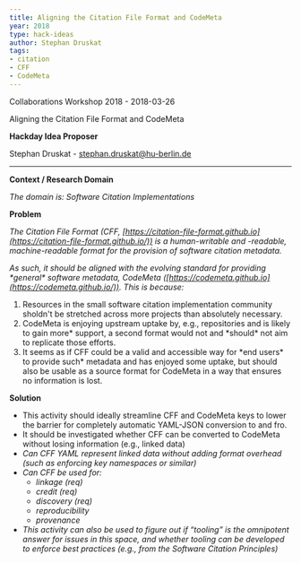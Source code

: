 ```yaml
---
title: Aligning the Citation File Format and CodeMeta
year: 2018
type: hack-ideas
author: Stephan Druskat
tags:
- citation
- CFF
- CodeMeta
---
```


Collaborations Workshop 2018 - 2018-03-26

Aligning the Citation File Format and CodeMeta

**Hackday Idea Proposer**

Stephan Druskat - stephan.druskat@hu-berlin.de

---


**Context / Research Domain**

*The domain is: Software Citation Implementations*

**Problem**

*The Citation File Format (CFF, [https://citation-file-format.github.io](https://citation-file-format.github.io/)) is a human-writable and -readable, machine-readable format for the provision of software citation metadata.*

*As such, it should be aligned with the evolving standard for providing \*general\* software metadata, CodeMeta ([https://codemeta.github.io](https://codemeta.github.io/)). This is because:*

1. Resources in the small software citation implementation community sholdn't be stretched across more projects than absolutely necessary.
2. CodeMeta is enjoying upstream uptake by, e.g., repositories and is likely to gain more* support, a second format would not and \*should\* not aim to replicate those efforts.
3. It seems as if CFF could be a valid and accessible way for \*end users\* to provide such* metadata and has enjoyed some uptake, but should also be usable as a source format for CodeMeta in a way that ensures no information is lost.

**Solution**

- This activity should ideally streamline CFF and CodeMeta keys to lower the barrier for  completely automatic YAML-JSON conversion to and fro.
- It should be investigated whether CFF can be converted to CodeMeta without losing information (e.g., linked data)
- *Can CFF YAML represent linked data without adding format overhead (such as enforcing key namespaces or similar)*
- *Can CFF be used for:*
   - *linkage (req)*
   - *credit (req)*
   - *discovery (req)*
   - *reproducibility*
   - *provenance*
- *This activity can also be used to figure out if “tooling” is the omnipotent answer for issues in this space, and whether tooling can be developed to enforce best practices (e.g., from the Software Citation Principles)*


